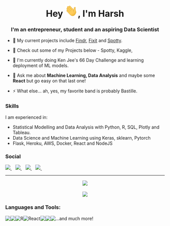<h1 align="center">Hey <img src="Hi.gif" width="40px" />, I'm Harsh</h1>
<h3 align="center">I'm an entrepreneur, student and an aspiring Data Scientist </h3>

- 🔭 My current projects include [Findr](https://findrapp.ca/), [Fixit](https://cssplice.github.io/LAS20/proc/SPLICE_2020_LS_paper_2.pdf) and [Spotty](https://github.com/Harsh-2420/spotify).

- 🌱 Check out some of my Projects below - Spotty, Kaggle,

- 👯 I'm currently doing Ken Jee's 66 Day Challenge and learning deployment of ML models.

- 💬 Ask me about **Machine Learning, Data Analysis** and maybe some **React** but go easy on that last one!

- ⚡ What else... ah, yes, my favorite band is probably Bastille.

### Skills
I am experienced in:
- Statistical Modelling and Data Analysis with Python, R, SQL, Plotly and Tableau.
- Data Science and Machine Learning using Keras, sklearn, Pytorch
- Flask, Heroku, AWS, Docker, React and NodeJS

<p align='center'>

  ### Social
  
  <a href="https://www.linkedin.com/in/harsh-jhunjhunwala/">
    <img src="https://img.shields.io/badge/linkedin-%230077B5.svg?&style=for-the-badge&logo=linkedin&logoColor=white" />
  </a>&nbsp;&nbsp;
  
  <a href="https://www.instagram.com/harsh_j07/">
    <img src="https://img.shields.io/badge/instagram-%23E4405F.svg?&style=for-the-badge&logo=instagram&logoColor=white" />        
  </a>&nbsp;&nbsp;
  
  <a href="https://harsh-j.medium.com/">
    <img src="https://img.shields.io/badge/Medium-12100E?style=for-the-badge&logo=medium&logoColor=white" />        
  </a>&nbsp;&nbsp;
  
  <a href="https://harsh-2420.github.io/">
    <img src="https://img.shields.io/static/v1?label=&message=Website&color=1a5d57&style=for-the-badge&logo=SingleStore&logoColor=white" />        
  </a>&nbsp;&nbsp;
  
</p>


<hr />
<div align="center">
  <img align="center" src="https://github-readme-stats-kappa-sandy.vercel.app/api?username=Harsh-2420&show_icons=true&theme=radical&hide_border=true">
  <br/>
    <br />
  <img align="center" src="https://github-readme-stats-kappa-sandy.vercel.app/api/top-langs?username=Harsh-2420&layout=compact&show_icons=true&theme=radical&hide_border=true" />
</div>
  
  
  
  
  
  
  
### Languages and Tools:
<!--  SQL -->
<img align="left" src="https://img.shields.io/badge/MySQL-00000F?style=for-the-badge&logo=mysql&logoColor=white" />        

<!-- Python -->
<img align="left" src="https://img.shields.io/badge/Python-3776AB?style=for-the-badge&logo=python&logoColor=white" />        

<!-- R -->
<img align="left" alt="R" src="https://img.shields.io/badge/r-%23276DC3.svg?&style=for-the-badge&logo=r&logoColor=white"/>

<!-- React -->
<img align="left" alt="React" src="https://img.shields.io/badge/React-20232A?style=for-the-badge&logo=react&logoColor=61DAFB"/>

<!-- Java -->
<img align="left" src="https://img.shields.io/badge/Java-ED8B00?style=for-the-badge&logo=java&logoColor=white" />        

<!-- Tensorflow -->
<img align="left" src="https://img.shields.io/badge/TensorFlow-FF6F00?style=for-the-badge&logo=TensorFlow&logoColor=white" />        

<!-- AWS -->
<img align="left" src="https://img.shields.io/badge/Amazon_AWS-232F3E?style=for-the-badge&logo=amazon-aws&logoColor=white" />        

...and much more!
